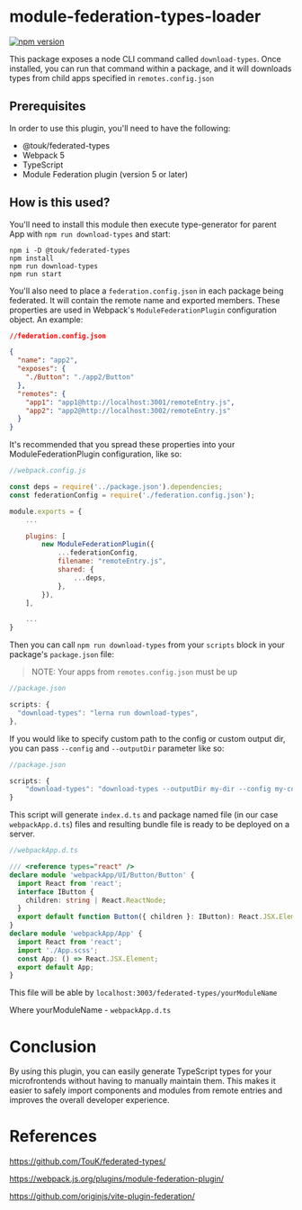 # module-federation-types-loader

[![npm version](https://badge.fury.io/js/module-federation-types-loader.svg)](https://badge.fury.io/js/module-federation-types-loader)

This package exposes a node CLI command called `download-types`. Once installed, you can run that command within a package, and it will downloads types from child apps specified in `remotes.config.json`

## Prerequisites

In order to use this plugin, you'll need to have the following:

- @touk/federated-types
- Webpack 5
- TypeScript
- Module Federation plugin (version 5 or later)

## How is this used?

You'll need to install this module then execute type-generator for parent App with `npm run download-types` and start:

```
npm i -D @touk/federated-types
npm install
npm run download-types
npm run start
```

You'll also need to place a `federation.config.json` in each package being federated. It will contain the remote name and exported members. These properties are used in Webpack's `ModuleFederationPlugin` configuration object. An example:

```json
//federation.config.json

{
  "name": "app2",
  "exposes": {
    "./Button": "./app2/Button"
  },
  "remotes": {
    "app1": "app1@http://localhost:3001/remoteEntry.js",
    "app2": "app2@http://localhost:3002/remoteEntry.js"
  }
}
```

It's recommended that you spread these properties into your ModuleFederationPlugin configuration, like so:

```javascript
//webpack.config.js

const deps = require('../package.json').dependencies;
const federationConfig = require('./federation.config.json');

module.exports = {
    ...

    plugins: [
        new ModuleFederationPlugin({
            ...federationConfig,
            filename: "remoteEntry.js",
            shared: {
                ...deps,
            },
        }),
    ],

    ...
}

```

Then you can call `npm run download-types` from your `scripts` block in your package's `package.json` file:

> NOTE: Your apps from `remotes.config.json` must be up

```javascript
//package.json

scripts: {
  "download-types": "lerna run download-types",
},
```

If you would like to specify custom path to the config or custom output dir, you can pass `--config` and `--outputDir` parameter like so:

```javascript
//package.json

scripts: {
    "download-types": "download-types --outputDir my-dir --config my-config.json"
}
```

This script will generate `index.d.ts` and package named file (in our case `webpackApp.d.ts`) files and resulting bundle file is ready to be deployed on a server.

```typescript
//webpackApp.d.ts

/// <reference types="react" />
declare module 'webpackApp/UI/Button/Button' {
  import React from 'react';
  interface IButton {
    children: string | React.ReactNode;
  }
  export default function Button({ children }: IButton): React.JSX.Element;
}
declare module 'webpackApp/App' {
  import React from 'react';
  import './App.scss';
  const App: () => React.JSX.Element;
  export default App;
}
```

This file will be able by `localhost:3003/federated-types/yourModuleName`

Where yourModuleName - `webpackApp.d.ts`

# Conclusion

By using this plugin, you can easily generate TypeScript types for your microfrontends without having to manually maintain them. This makes it easier to safely import components and modules from remote entries and improves the overall developer experience.

# References

https://github.com/TouK/federated-types/

https://webpack.js.org/plugins/module-federation-plugin/

https://github.com/originjs/vite-plugin-federation/
